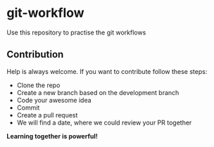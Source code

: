 # git-workflow
Use this repository to practise the git workflows

## Contribution
Help is always welcome. If you want to contribute follow these steps:
- Clone the repo
- Create a new branch based on the development branch
- Code your awesome idea
- Commit
- Create a pull request
- We will find a date, where we could review your PR together

**Learning together is powerful!**
